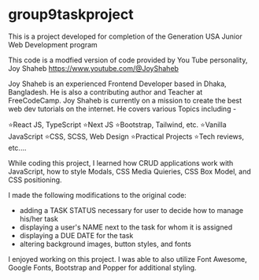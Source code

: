 # group9taskproject
This is a project developed for completion of the Generation USA Junior Web Development program

This code is a modfied version of code provided by You Tube personality, Joy Shaheb
https://www.youtube.com/@JoyShaheb

Joy Shaheb is an experienced Frontend Developer based in Dhaka, Bangladesh. He is also a contributing author and Teacher at FreeCodeCamp. Joy Shaheb is currently on a mission to create the best web dev tutorials on the internet. He covers various Topics including - 

⭐React JS, TypeScript
⭐Next JS
⭐Bootstrap, Tailwind, etc.
⭐Vanilla JavaScript
⭐CSS, SCSS, Web Design
⭐Practical Projects
⭐Tech reviews, etc....

While coding this project, I learned how CRUD applications work with JavaScript, how to style Modals, CSS Media Quieries, CSS Box Model, and CSS positioning. 

I made the following modifications to the original code:
- adding a TASK STATUS necessary for user to decide how to manage his/her task
- displaying a user's NAME next to the task for whom it is assigned
- displaying a DUE DATE for the task
- altering background images, button styles, and fonts

I enjoyed working on this project. I was able to also utilize Font Awesome, Google Fonts, Bootstrap and Popper for additional styling. 
